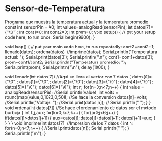 # Sensor-de-Temperatura
Programa que muestra la temperatura actual y la temperatura promedio
const int sensorPin = A0;
int values=analogRead(sensorPin);
int datos[7]={"\0"};
int cont1=0;
int cont2=0;
int prom=0;
void setup() {
  // put your setup code here, to run once:
  Serial.begin(9600);
}

void loop() {
  // put your main code here, to run repeatedly:
  cont2=cont2+1;
  llenado(datos);
  ordena(datos);
  //imprime(datos);
  Serial.println("Temperatura actual: ");
  Serial.print(datos[3]);
  Serial.println("\n");
  cont1=cont1+datos[3];
  prom=cont1/cont2;
  Serial.println("Temperatura promedio: ");
  Serial.print(prom);
  Serial.println("\n");
  delay(1000);
}

void llenado(int datos[7]) //Aqui se llena el vector con 7 datos
{
  datos[0]={"\0"};
  datos[1]={"\0"};
  datos[2]={"\0"};
  datos[3]={"\0"};
  datos[4]={"\0"};
  datos[5]={"\0"};
  datos[6]={"\0"};
  int n;
  for(n=0;n<7;n++)
  {
    int value = analogRead(sensorPin);
    //Serial.println(value);
    int volts = round(map(value,0,1023,0,50)); //Se hace la conversion
    datos[n]=volts;
   //Serial.println("Voltaje: ");
    //Serial.print(datos[n]);
   // Serial.println("  ");
  }
}
void ordena(int datos[7]) //Se hace el ordenamiento de datos por el metodo burbuja
{
  int k,j,aux;
      for(k=0;k<7;k++)
      {
        for(j=0;j<6;j++)
        {
          if(datos[j]>datos[j+1])
          {
            aux=datos[j];
            datos[j]=datos[j+1];
            datos[j+1]=aux;
          }
        }
      }
}
void imprime(int datos[7]) //Impresion de los 7 datos
{
  int n;
 for(n=0;n<7;n++)
  {
    //Serial.print(datos[n]);
    Serial.println("  ");
  }
  Serial.println("\n");
}
